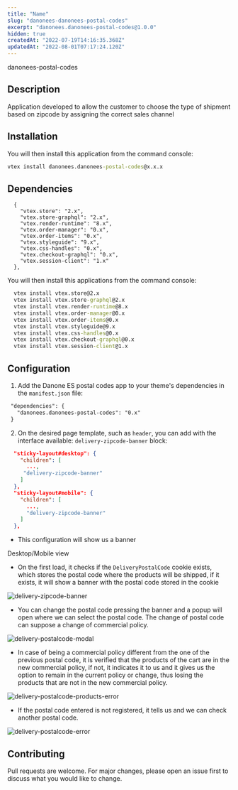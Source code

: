 ```yaml
---
title: "Name"
slug: "danonees-danonees-postal-codes"
excerpt: "danonees.danonees-postal-codes@1.0.0"
hidden: true
createdAt: "2022-07-19T14:16:35.368Z"
updatedAt: "2022-08-01T07:17:24.120Z"
---
```

danonees-postal-codes


## Description

Application developed to allow the customer to choose the type of shipment based on zipcode by assigning the correct sales channel

## Installation
You will then install this application from the command console:

```cmd
vtex install danonees.danonees-postal-codes@x.x.x
```


## Dependencies
```
  {
    "vtex.store": "2.x",
    "vtex.store-graphql": "2.x",
    "vtex.render-runtime": "8.x",
    "vtex.order-manager": "0.x",
    "vtex.order-items": "0.x",
    "vtex.styleguide": "9.x",
    "vtex.css-handles": "0.x",
    "vtex.checkout-graphql": "0.x",
    "vtex.session-client": "1.x"
  },
```

You will then install this applications from the command console:

```cmd
  vtex install vtex.store@2.x
  vtex install vtex.store-graphql@2.x
  vtex install vtex.render-runtime@8.x
  vtex install vtex.order-manager@0.x
  vtex install vtex.order-items@0.x
  vtex install vtex.styleguide@9.x
  vtex install vtex.css-handles@0.x
  vtex install vtex.checkout-graphql@0.x
  vtex install vtex.session-client@1.x
```

## Configuration

1. Add the Danone ES postal codes app to your theme's dependencies in the `manifest.json` file:

```diff
 "dependencies": {
   "danonees.danonees-postal-codes": "0.x"
 }
```

2. On the desired page template, such as `header`, you can add with the interface available: `delivery-zipcode-banner` block:

```json
  "sticky-layout#desktop": {
    "children": [
      ...,
     "delivery-zipcode-banner"
    ]
  },
  "sticky-layout#mobile": {
    "children": [
      ...,
      "delivery-zipcode-banner"
    ]
  },
```

* This configuration will show us a banner 

Desktop/Mobile view
- On the first load, it checks if the `DeliveryPostalCode` cookie exists, which stores the postal code where the products will be shipped, if it exists, it will show a banner with the postal code stored in the cookie 

![delivery-zipcode-banner](./postal-code-banner.png)

- You can change the postal code pressing the banner and a popup will open where we can select the postal code. The change of postal code can suppose a change of commercial policy. 

![delivery-postalcode-modal](./postal-code-modal.png)

- In case of being a commercial policy different from the one of the previous postal code, it is verified that the products of the cart are in the new commercial policy, if not, it indicates it to us and it gives us the option to remain in the current policy or change, thus losing the products that are not in the new commercial policy.

![delivery-postalcode-products-error](./postal-code-products-error.png)

- If the postal code entered is not registered, it tells us and we can check another postal code.

![delivery-postalcode-error](./modal-postal-code-error.png)


## Contributing
Pull requests are welcome. For major changes, please open an issue first to discuss what you would like to change.